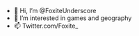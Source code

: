 - 👋 Hi, I’m @FoxiteUnderscore
- 👀 I’m interested in games and geography
- 📫 Twitter.com/Foxite_

<!---
FoxiteUnderscore/FoxiteUnderscore is a ✨ special ✨ repository because its `README.md` (this file) appears on your GitHub profile.
You can click the Preview link to take a look at your changes.
--->
